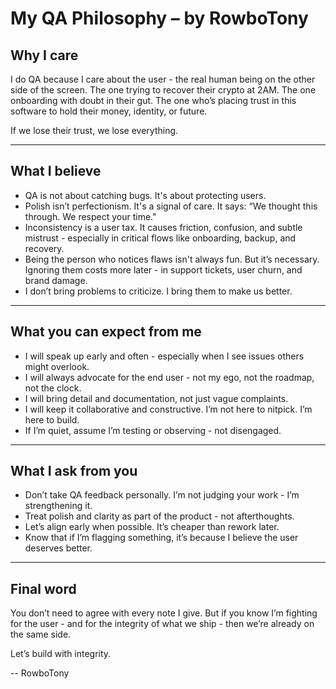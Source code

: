 # My QA Philosophy – by RowboTony

## Why I care

I do QA because I care about the user - the real human being on the other side of the screen. The one trying to recover their crypto at 2AM. The one onboarding with doubt in their gut. The one who’s placing trust in this software to hold their money, identity, or future.

If we lose their trust, we lose everything.

---

## What I believe

- QA is not about catching bugs. It's about protecting users.
- Polish isn’t perfectionism. It's a signal of care. It says: “We thought this through. We respect your time."
- Inconsistency is a user tax. It causes friction, confusion, and subtle mistrust - especially in critical flows like onboarding, backup, and recovery.
- Being the person who notices flaws isn't always fun. But it’s necessary. Ignoring them costs more later - in support tickets, user churn, and brand damage.
- I don’t bring problems to criticize. I bring them to make us better.

---

## What you can expect from me

- I will speak up early and often - especially when I see issues others might overlook.
- I will always advocate for the end user - not my ego, not the roadmap, not the clock.
- I will bring detail and documentation, not just vague complaints.
- I will keep it collaborative and constructive. I’m not here to nitpick. I’m here to build.
- If I’m quiet, assume I’m testing or observing - not disengaged.

---

## What I ask from you

- Don’t take QA feedback personally. I’m not judging your work - I’m strengthening it.
- Treat polish and clarity as part of the product - not afterthoughts.
- Let’s align early when possible. It’s cheaper than rework later.
- Know that if I’m flagging something, it’s because I believe the user deserves better.

---

## Final word

You don’t need to agree with every note I give. But if you know I’m fighting for the user - and for the integrity of what we ship - then we’re already on the same side.

Let’s build with integrity.

-- RowboTony
